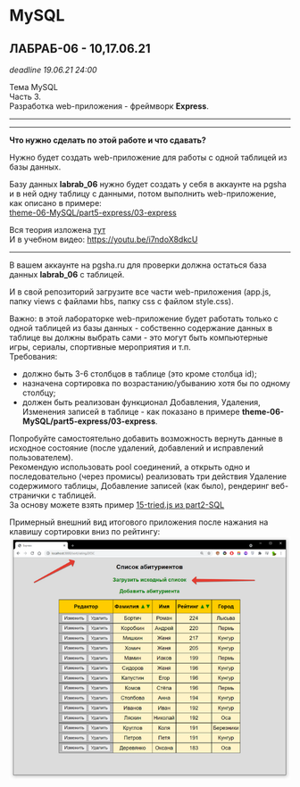 # MySQL

## ЛАБРАБ-06 - 10,17.06.21  

*deadline 19.06.21 24:00*  

Тема MySQL  
Часть 3.  
Разработка web-приложения - фреймворк **Express**.  

---  
---  

**Что нужно сделать по этой работе и что сдавать?**  

Нужно будет создать web-приложение для работы с одной таблицей из базы данных.  

Базу данных **labrab_06** нужно будет создать у себя в аккаунте на pgsha и в ней одну таблицу с данными, потом выполнить web-приложение, как описано в примере:  
[theme-06-MySQL/part5-express/03-express](https://github.com/permCoding/se-21/tree/main/theme-06-MySQL/part5-express/03-express)  

Вся теория изложена [тут](https://github.com/permCoding/se-21/tree/main/theme-06-MySQL/part5-express)  
И в учебном видео: https://youtu.be/i7ndoX8dkcU  

---  

В вашем аккаунте на pgsha.ru для проверки должна остаться база данных **labrab_06** с таблицей.  

И в свой репозиторий загрузите все части web-приложения (app.js, папку views с файлами hbs, папку css с файлом style.css).  

Важно: в этой лабораторке web-приложение будет работать только с одной таблицей из базы данных - собственно содержание данных в таблице вы должны выбрать сами - это могут быть компьютерные игры, сериалы, спортивные мероприятия и т.п.  
Требования:  
- должно быть 3-6 столбцов в таблице (это кроме столбца id);  
- назначена сортировка по возрастанию/убыванию хотя бы по одному столбцу;  
- должен быть реализован функционал Добавления, Удаления, Изменения записей в таблице - как показано в примере **theme-06-MySQL/part5-express/03-express**.  

Попробуйте самостоятельно добавить возможность вернуть данные в исходное состояние (после удалений, добавлений и исправлений пользователем).  
Рекомендую использовать pool соединений, а открыть одно и последовательно (через промисы) реализовать три действия Удаление содержимого таблицы, Добавление записей (как было), рендеринг веб-странички с таблицей.  
За основу можете взять пример [15-tried.js из part2-SQL](https://github.com/permCoding/se-21/tree/main/theme-06-MySQL/part2-SQL#15-triedjs)  
  
Примерный внешний вид итогового приложения после нажания на клавишу сортировки вниз по рейтингу:  
![app](app.png)  


```

```  

